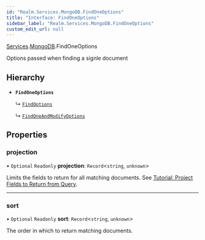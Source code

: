 ```yaml
---
id: "Realm.Services.MongoDB.FindOneOptions"
title: "Interface: FindOneOptions"
sidebar_label: "Realm.Services.MongoDB.FindOneOptions"
custom_edit_url: null
---
```


[Services](../namespaces/Realm.Services).[MongoDB](../namespaces/Realm.Services.MongoDB).FindOneOptions

Options passed when finding a signle document

## Hierarchy

- **`FindOneOptions`**

  ↳ [`FindOptions`](Realm.Services.MongoDB.FindOptions)

  ↳ [`FindOneAndModifyOptions`](Realm.Services.MongoDB.FindOneAndModifyOptions)

## Properties

### projection

• `Optional` `Readonly` **projection**: `Record`<`string`, `unknown`\>

Limits the fields to return for all matching documents.
See [Tutorial: Project Fields to Return from Query](https://docs.mongodb.com/manual/tutorial/project-fields-from-query-results/).

___

### sort

• `Optional` `Readonly` **sort**: `Record`<`string`, `unknown`\>

The order in which to return matching documents.
